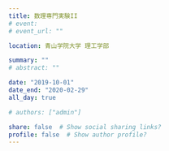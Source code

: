 ```yaml
---
title: 数理専門実験II
# event: 
# event_url: ""

location: 青山学院大学 理工学部

summary: ""
# abstract: ""

date: "2019-10-01"
date_end: "2020-02-29"
all_day: true

# authors: ["admin"]

share: false  # Show social sharing links?
profile: false  # Show author profile?
---
```

